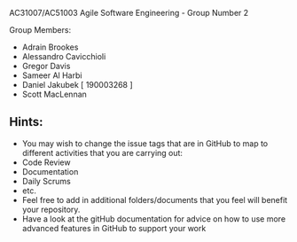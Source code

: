 AC31007/AC51003 Agile Software Engineering - Group Number 2

Group Members:
- Adrain Brookes 
- Alessandro Cavicchioli 
- Gregor Davis 
- Sameer Al Harbi
- Daniel Jakubek   [ 190003268 ]
- Scott MacLennan

## Hints:
- You may wish to change the issue tags that are in GitHub to map to different activities that you are carrying out:
 - Code Review
 - Documentation
 - Daily Scrums
 - etc.
- Feel free to add in additional folders/documents that you feel will benefit your repository.
- Have a look at the gitHub documentation for advice on how to use more advanced features in GitHub to support your work
